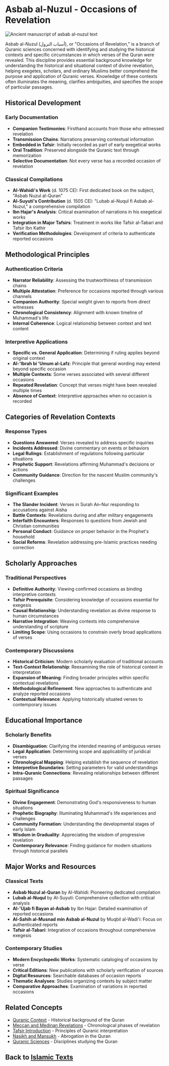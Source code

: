 # Asbab al-Nuzul - Occasions of Revelation

![Ancient manuscript of asbab al-nuzul text](asbab_al_nuzul_image.jpg)

Asbab al-Nuzul (أسباب النزول), or "Occasions of Revelation," is a branch of Quranic sciences concerned with identifying and studying the historical contexts and specific circumstances in which verses of the Quran were revealed. This discipline provides essential background knowledge for understanding the historical and situational context of divine revelation, helping exegetes, scholars, and ordinary Muslims better comprehend the purpose and application of Quranic verses. Knowledge of these contexts often illuminates the meaning, clarifies ambiguities, and specifies the scope of particular passages.

## Historical Development

### Early Documentation
- **Companion Testimonies**: Firsthand accounts from those who witnessed revelation
- **Transmission Chains**: Narrations preserving contextual information
- **Embedded in Tafsir**: Initially recorded as part of early exegetical works
- **Oral Tradition**: Preserved alongside the Quranic text through memorization
- **Selective Documentation**: Not every verse has a recorded occasion of revelation

### Classical Compilations
- **Al-Wahidi's Work** (d. 1075 CE): First dedicated book on the subject, "Asbab Nuzul al-Quran"
- **Al-Suyuti's Contribution** (d. 1505 CE): "Lubab al-Nuqul fi Asbab al-Nuzul," a comprehensive compilation
- **Ibn Hajar's Analysis**: Critical examination of narrations in his exegetical works
- **Integration in Major Tafsirs**: Treatment in works like Tafsir al-Tabari and Tafsir Ibn Kathir
- **Verification Methodologies**: Development of criteria to authenticate reported occasions

## Methodological Principles

### Authentication Criteria
- **Narrator Reliability**: Assessing the trustworthiness of transmission chains
- **Multiple Attestation**: Preference for occasions reported through various channels
- **Companion Authority**: Special weight given to reports from direct witnesses
- **Chronological Consistency**: Alignment with known timeline of Muhammad's life
- **Internal Coherence**: Logical relationship between context and text content

### Interpretive Applications
- **Specific vs. General Application**: Determining if ruling applies beyond original context
- **Al-'Ibrah bi 'Umum al-Lafz**: Principle that general wording may extend beyond specific occasion
- **Multiple Contexts**: Some verses associated with several different occasions
- **Repeated Revelation**: Concept that verses might have been revealed multiple times
- **Absence of Context**: Interpretive approaches when no occasion is recorded

## Categories of Revelation Contexts

### Response Types
- **Questions Answered**: Verses revealed to address specific inquiries
- **Incidents Addressed**: Divine commentary on events or behaviors
- **Legal Rulings**: Establishment of regulations following particular situations
- **Prophetic Support**: Revelations affirming Muhammad's decisions or actions
- **Community Guidance**: Direction for the nascent Muslim community's challenges

### Significant Examples
- **The Slander Incident**: Verses in Surah An-Nur responding to accusations against Aisha
- **Battle Contexts**: Revelations during and after military engagements
- **Interfaith Encounters**: Responses to questions from Jewish and Christian communities
- **Personal Conduct**: Guidance on proper behavior in the Prophet's household
- **Social Reforms**: Revelation addressing pre-Islamic practices needing correction

## Scholarly Approaches

### Traditional Perspectives
- **Definitive Authority**: Viewing confirmed occasions as binding interpretive contexts
- **Tafsir Prerequisite**: Considering knowledge of occasions essential for exegesis
- **Causal Relationship**: Understanding revelation as divine response to human circumstances
- **Narrative Integration**: Weaving contexts into comprehensive understanding of scripture
- **Limiting Scope**: Using occasions to constrain overly broad applications of verses

### Contemporary Discussions
- **Historical Criticism**: Modern scholarly evaluation of traditional accounts
- **Text-Context Relationship**: Reexamining the role of historical context in interpretation
- **Expansion of Meaning**: Finding broader principles within specific contextual revelations
- **Methodological Refinement**: New approaches to authenticate and analyze reported occasions
- **Contextual Relevance**: Applying historically situated verses to contemporary issues

## Educational Importance

### Scholarly Benefits
- **Disambiguation**: Clarifying the intended meaning of ambiguous verses
- **Legal Application**: Determining scope and applicability of juridical verses
- **Chronological Mapping**: Helping establish the sequence of revelation
- **Interpretive Boundaries**: Setting parameters for valid understandings
- **Intra-Quranic Connections**: Revealing relationships between different passages

### Spiritual Significance
- **Divine Engagement**: Demonstrating God's responsiveness to human situations
- **Prophetic Biography**: Illuminating Muhammad's life experiences and challenges
- **Community Formation**: Understanding the developmental stages of early Islam
- **Wisdom in Graduality**: Appreciating the wisdom of progressive revelation
- **Contemporary Relevance**: Finding guidance for modern situations through historical parallels

## Major Works and Resources

### Classical Texts
- **Asbab Nuzul al-Quran** by Al-Wahidi: Pioneering dedicated compilation
- **Lubab al-Nuqul** by Al-Suyuti: Comprehensive collection with critical analysis
- **Al-'Ujab fi Bayan al-Asbab** by Ibn Hajar: Detailed examination of reported occasions
- **Al-Sahih al-Musnad min Asbab al-Nuzul** by Muqbil al-Wadi'i: Focus on authenticated reports
- **Tafsir al-Tabari**: Integration of occasions throughout comprehensive exegesis

### Contemporary Studies
- **Modern Encyclopedic Works**: Systematic cataloging of occasions by verse
- **Critical Editions**: New publications with scholarly verification of sources
- **Digital Resources**: Searchable databases of occasion reports
- **Thematic Analyses**: Studies organizing contexts by subject matter
- **Comparative Approaches**: Examination of variations in reported occasions

## Related Concepts

- [Quranic Context](./quran_compilation.md) - Historical background of the Quran
- [Meccan and Medinan Revelations](./meccan_medinan.md) - Chronological phases of revelation
- [Tafsir Introduction](./tafsir_introduction.md) - Principles of Quranic interpretation
- [Nasikh and Mansukh](./nasikh_mansukh.md) - Abrogation in the Quran
- [Quranic Sciences](./quran_structure.md) - Disciplines studying the Quran

## Back to [Islamic Texts](./README.md)
